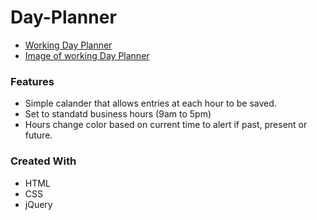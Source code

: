 # Day-Planner
* [Working Day Planner](https://sm-pixel.github.io/Day-Planner/)
* [Image of working Day Planner](../assests/images/workdayscheduler.PNG)
### Features
* Simple calander that allows entries at each hour to be saved.
* Set to standatd business hours (9am to 5pm)
* Hours change color based on current time to alert if past, present or future.
### Created With
* HTML
* CSS
* jQuery